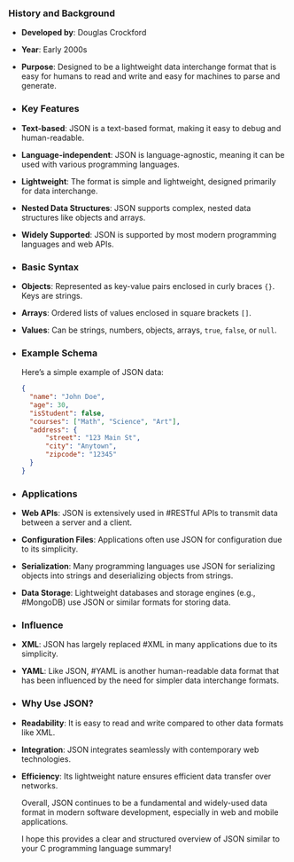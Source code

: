### **History and Background**
- **Developed by**: Douglas Crockford
- **Year**: Early 2000s
- **Purpose**: Designed to be a lightweight data interchange format that is easy for humans to read and write and easy for machines to parse and generate.
- ### **Key Features**
- **Text-based**: JSON is a text-based format, making it easy to debug and human-readable.
- **Language-independent**: JSON is language-agnostic, meaning it can be used with various programming languages.
- **Lightweight**: The format is simple and lightweight, designed primarily for data interchange.
- **Nested Data Structures**: JSON supports complex, nested data structures like objects and arrays.
- **Widely Supported**: JSON is supported by most modern programming languages and web APIs.
- ### **Basic Syntax**
- **Objects**: Represented as key-value pairs enclosed in curly braces `{}`. Keys are strings.
- **Arrays**: Ordered lists of values enclosed in square brackets `[]`.
- **Values**: Can be strings, numbers, objects, arrays, `true`, `false`, or `null`.
- ### **Example Schema**
  
  Here’s a simple example of JSON data:
  
  ```json
  {
    "name": "John Doe",
    "age": 30,
    "isStudent": false,
    "courses": ["Math", "Science", "Art"],
    "address": {
        "street": "123 Main St",
        "city": "Anytown",
        "zipcode": "12345"
    }
  }
  ```
- ### **Applications**
- **Web APIs**: JSON is extensively used in #RESTful APIs to transmit data between a server and a client.
- **Configuration Files**: Applications often use JSON for configuration due to its simplicity.
- **Serialization**: Many programming languages use JSON for serializing objects into strings and deserializing objects from strings.
- **Data Storage**: Lightweight databases and storage engines (e.g., #MongoDB) use JSON or similar formats for storing data.
- ### **Influence**
- **XML**: JSON has largely replaced #XML in many applications due to its simplicity.
- **YAML**: Like JSON, #YAML is another human-readable data format that has been influenced by the need for simpler data interchange formats.
- ### **Why Use JSON?**
- **Readability**: It is easy to read and write compared to other data formats like XML.
- **Integration**: JSON integrates seamlessly with contemporary web technologies.
- **Efficiency**: Its lightweight nature ensures efficient data transfer over networks.
  
  Overall, JSON continues to be a fundamental and widely-used data format in modern software development, especially in web and mobile applications.
  
  I hope this provides a clear and structured overview of JSON similar to your C programming language summary!